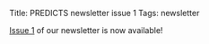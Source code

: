 Title: PREDICTS newsletter issue 1
Tags: newsletter

[Issue 1]({filename}/newsletters/PREDICTSNewsletterWinter2012.pdf)
of our newsletter is now available!
